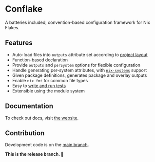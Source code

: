 <!-- #region generated -->

# Conflake

A batteries included, convention-based configuration framework for Nix Flakes.

## Features

- Auto-load files into `outputs` attribute set according to [project layout](https://ratson.github.io/conflake/guide/project-layout)
- Function-based declaration
- Provide `outputs` and `perSystem` options for flexible configuration
- Handle generating per-system attributes, with
  [`nix-systems`](https://ratson.github.io/conflake/options/systems#nix-systems) support
- Given package definitions, generates package and overlay outputs
- Enable `nix fmt` for common file types
- Easy to [write and run tests](https://ratson.github.io/conflake/guide/writing-tests)
- Extensible using the module system

<!-- #endregion generated -->

## Documentation

To check out docs, visit [the website](https://ratson.github.io/conflake/).

## Contribution

Development code is on the [main branch](https://github.com/ratson/conflake/tree/main).

**This is the release branch. 🚀**
